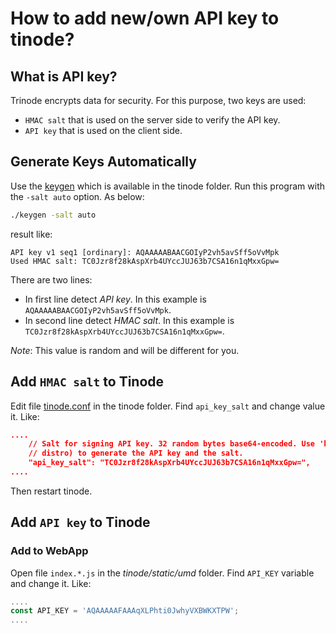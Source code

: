 # How to add new/own API key to tinode?

## What is API key?

Trinode encrypts data for security. For this purpose, two keys are used:

* `HMAC salt` that is used on the server side to verify the API key.
* `API key` that is used on the client side.

## Generate Keys Automatically

Use the [keygen](https://github.com/tinode/chat/blob/master/keygen/README.md) which is available in the tinode folder. Run this program with the `-salt auto` option. As below:

```bash
./keygen -salt auto
```

result like:

```text
API key v1 seq1 [ordinary]: AQAAAAABAACGOIyP2vh5avSff5oVvMpk
Used HMAC salt: TC0Jzr8f28kAspXrb4UYccJUJ63b7CSA16n1qMxxGpw=
```

There are two lines:

* In first line detect _API key_. In this example is `AQAAAAABAACGOIyP2vh5avSff5oVvMpk`.
* In second line detect _HMAC salt_. In this example is `TC0Jzr8f28kAspXrb4UYccJUJ63b7CSA16n1qMxxGpw=`.

*Note*: This value is random and will be different for you.

## Add `HMAC salt` to Tinode

Edit file [tinode.conf](https://github.com/tinode/chat/blob/master/server/tinode.conf) in the tinode folder. Find `api_key_salt` and change value it. Like:

```json
....
	// Salt for signing API key. 32 random bytes base64-encoded. Use 'keygen' tool (included in this
	// distro) to generate the API key and the salt.
	"api_key_salt": "TC0Jzr8f28kAspXrb4UYccJUJ63b7CSA16n1qMxxGpw=",
....

```

Then restart tinode.

## Add `API key` to Tinode

### Add to WebApp

Open file `index.*.js` in the _tinode/static/umd_ folder. Find `API_KEY` variable and change it. Like:

```js
....
const API_KEY = 'AQAAAAAFAAAqXLPhti0JwhyVXBWKXTPW';
....

```

